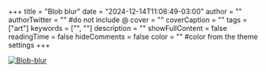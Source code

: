+++
title = "Blob blur"
date = "2024-12-14T11:08:49-03:00"
author = ""
authorTwitter = "" #do not include @
cover = ""
coverCaption = ""
tags = ["art"]
keywords = ["", ""]
description = ""
showFullContent = false
readingTime = false
hideComments = false
color = "" #color from the theme settings
+++

[![Blob-blur](/img/art-blob-blur.png)](https://ariangilesgarcia.github.io/art/src/blob-blur/)
